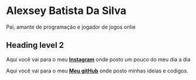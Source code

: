 <html>
    <title>Alexsey Batista</title>

<link rel="stylesheet" href="resetcss.css">

<body>

<h1><strong>Alexsey Batista Da Silva</strong></h1>


<p id="a"> Pai, amante de programação e jogador de jogos onlie </p>


<h2>Heading level 2</h2>





<footer>
<p  id="#meusLinks">Aqui você vai para o meu <a href="https://www.instagram.com/alexsey.batista/"><strong>Instagram</strong></a> onde posto um pouco do meu dia a dia</p>

<p  id="#meusLinks">Aqui você vai para o meu <a href="https://github.com/AlexseySilva"><strong>Meu gitHub</strong></a> onde posto minhas ideias e codigos.</p>

</footer>
</body>
</html>